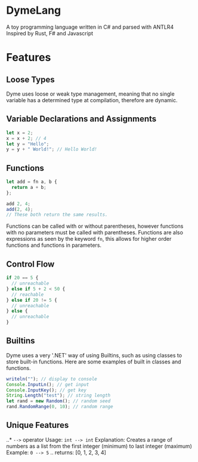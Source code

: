 # DymeLang
A toy programming language written in C# and parsed with ANTLR4
Inspired by Rust, F# and Javascript

# Features
## Loose Types
Dyme uses loose or weak type management, meaning that no single variable has a determined type at compilation, therefore are dynamic.

## Variable Declarations and Assignments
```javascript
let x = 2;
x = x + 2; // 4
let y = "Hello";
y = y + " World!"; // Hello World!
```

## Functions
```javascript
let add = fn a, b {
  return a + b;
};

add 2, 4;
add(2, 4);
// These both return the same results.
```
Functions can be called with or without parentheses, however functions with no parameters must be called with parentheses.
Functions are also expressions as seen by the keyword `fn`, this allows for higher order functions and functions in parameters.

## Control Flow
```javascript
if 20 == 5 {
  // unreachable
} else if 5 + 2 < 50 {
  // reachable
} else if 20 != 5 {
  // unreachable
} else {
  // unreachable
}
```

## Builtins
Dyme uses a very '.NET' way of using Builtins, such as using classes to store built-in functions.
Here are some examples of built in classes and functions.
```javascript
writeln(""); // display to console
Console.InputLn(); // get input
Console.InputKey(); // get key
String.Length("test"); // string length
let rand = new Random(); // random seed
rand.RandomRange(0, 10); // random range
```

## Unique Features

..* `-->` operator
  Usage: `int --> int`
  Explanation: Creates a range of numbers as a list from the first integer (minimum) to last integer (maximum)
  Example: `0 --> 5` .. returns: [0, 1, 2, 3, 4]
